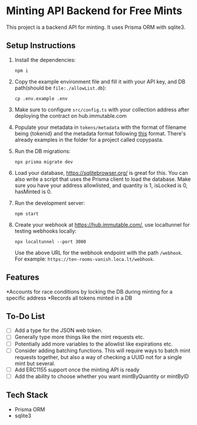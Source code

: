# Minting API Backend for Free Mints

This project is a backend API for minting. It uses Prisma ORM with sqlite3.

## Setup Instructions

1. Install the dependencies:
   ```
   npm i
   ```
2. Copy the example environment file and fill it with your API key, and DB path(should be `file:./allowList.db`):
   ```
   cp .env.example .env
   ```
3. Make sure to configure `src/config.ts` with your collection address after deploying the contract on hub.immutable.com
4. Populate your metadata in `tokens/metadata` with the format of filename being {tokenid} and the metadata format following [this](https://docs.immutable.com/docs/zkEVM/products/minting/metadata/format) format. There's already examples in the folder for a project called copypasta.
5. Run the DB migrations:
   ```
   npx prisma migrate dev
   ```
6. Load your database, https://sqlitebrowser.org/ is great for this. You can also write a script that uses the Prisma client to load the database. Make sure you have your address allowlisted, and quantity is 1, isLocked is 0, hasMinted is 0.

7. Run the development server:

   ```
   npm start
   ```

8. Create your webhook at https://hub.immutable.com/, use localtunnel for testing webhooks locally:

   ```
   npx localtunnel --port 3000
   ```

   Use the above URL for the webhook endpoint with the path `/webhook`. For example: `https://ten-rooms-vanish.loca.lt/webhook`.

## Features

*Accounts for race conditions by locking the DB during minting for a specific address
*Records all tokens minted in a DB

## To-Do List

- [ ] Add a type for the JSON web token.
- [ ] Generally type more things like the mint requests etc.
- [ ] Potentially add more variables to the allowlist like expirations etc.
- [ ] Consider adding batching functions. This will require ways to batch mint requests together, but also a way of checking a UUID not for a single mint but several.
- [ ] Add ERC1155 support once the minting API is ready
- [ ] Add the ability to choose whether you want mintByQuantity or mintByID

## Tech Stack

- Prisma ORM
- sqlite3
